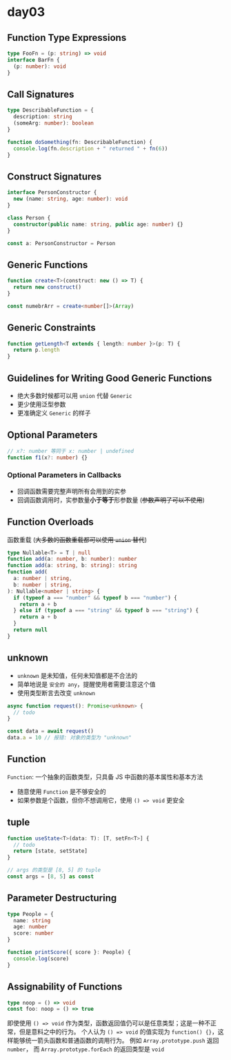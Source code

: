 # day03

## Function Type Expressions

```typescript
type FooFn = (p: string) => void
interface BarFn {
  (p: number): void
}
```

## Call Signatures

```typescript
type DescribableFunction = {
  description: string
  (someArg: number): boolean
}

function doSomething(fn: DescribableFunction) {
  console.log(fn.description + " returned " + fn(6))
}
```

## Construct Signatures

```typescript
interface PersonConstructor {
  new (name: string, age: number): void
}

class Person {
  constructor(public name: string, public age: number) {}
}

const a: PersonConstructor = Person
```

## Generic Functions

```typescript
function create<T>(construct: new () => T) {
  return new construct()
}

const numebrArr = create<number[]>(Array)
```

## Generic Constraints

```typescript
function getLength<T extends { length: number }>(p: T) {
  return p.length
}
```

## Guidelines for Writing Good Generic Functions

- 绝大多数时候都可以用 `union` 代替 `Generic`
- 更少使用泛型参数
- 更准确定义 `Generic` 的样子

## Optional Parameters

```typescript
// x?: number 等同于 x: number | undefined
function f1(x?: number) {}
```

### Optional Parameters in Callbacks

- 回调函数需要完整声明所有会用到的实参
- 回调函数调用时，实参数量**小于等于**形参数量 (~~参数声明了可以不使用~~)

## Function Overloads

函数重载 (~~大多数的函数重载都可以使用 `union` 替代~~)

```typescript
type Nullable<T> = T | null
function add(a: number, b: number): number
function add(a: string, b: string): string
function add(
  a: number | string,
  b: number | string,
): Nullable<number | string> {
  if (typeof a === "number" && typeof b === "number") {
    return a + b
  } else if (typeof a === "string" && typeof b === "string") {
    return a + b
  }
  return null
}
```

## unknown

- `unknown` 是未知值，任何未知值都是不合法的
- 简单地说是 `安全的 any`，提醒使用者需要注意这个值
- 使用类型断言去改变 `unknown`

```typescript
async function request(): Promise<unknown> {
  // todo
}

const data = await request()
data.a = 10 // 报错: 对象的类型为 "unknown"
```

## Function

`Function`: 一个抽象的函数类型，只具备 JS 中函数的基本属性和基本方法

- 随意使用 `Function` 是不够安全的
- 如果参数是个函数，但你不想调用它，使用 `() => void` 更安全

## tuple

```typescript
function useState<T>(data: T): [T, setFn<T>] {
  // todo
  return [state, setState]
}

// args 的类型是 [8, 5] 的 tuple
const args = [8, 5] as const
```

## Parameter Destructuring

```typescript
type People = {
  name: string
  age: number
  score: number
}

function printScore({ score }: People) {
  console.log(score)
}
```

## Assignability of Functions

```typescript
type noop = () => void
const foo: noop = () => true
```

即使使用 `() => void` 作为类型，函数返回值仍可以是任意类型；这是一种不正常，但是意料之中的行为。
个人认为 `() => void` 的值实现为 `function() {}`，这样能够统一箭头函数和普通函数的调用行为。
例如 `Array.prototype.push` 返回 `number`， 而 `Array.prototype.forEach` 的返回类型是 `void`
